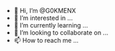 - 👋 Hi, I’m @G0KMENX 
- 👀 I’m interested in ...
- 🌱 I’m currently learning ...
- 💞️ I’m looking to collaborate on ...
- 📫 How to reach me ...

<!---
G9kmenx/G9kmenx is a ✨ special ✨ repository because its `README.md` (this file) appears on your GitHub profile.
You can click the Preview link to take a look at your changes.
--->
